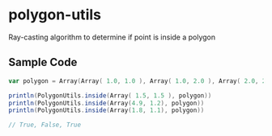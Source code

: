 # polygon-utils
Ray-casting algorithm to determine if point is inside a polygon

## Sample Code

```scala
var polygon = Array(Array( 1.0, 1.0 ), Array( 1.0, 2.0 ), Array( 2.0, 2.0 ), Array( 2.0, 1.0 ) )

println(PolygonUtils.inside(Array( 1.5, 1.5 ), polygon))
println(PolygonUtils.inside(Array(4.9, 1.2), polygon))
println(PolygonUtils.inside(Array(1.8, 1.1), polygon))

// True, False, True
```
